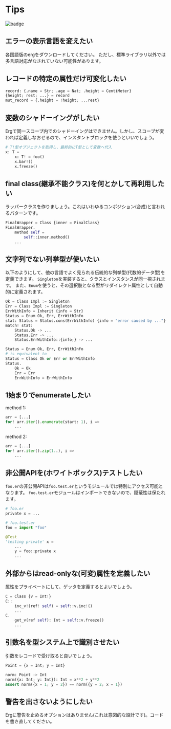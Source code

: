# Tips

[![badge](https://img.shields.io/endpoint.svg?url=https%3A%2F%2Fgezf7g7pd5.execute-api.ap-northeast-1.amazonaws.com%2Fdefault%2Fsource_up_to_date%3Fowner%3Derg-lang%26repos%3Derg%26ref%3Dmain%26path%3Ddoc/EN/tips.md%26commit_hash%3D51de3c9d5a9074241f55c043b9951b384836b258)](https://gezf7g7pd5.execute-api.ap-northeast-1.amazonaws.com/default/source_up_to_date?owner=erg-lang&repos=erg&ref=main&path=doc/EN/tips.md&commit_hash=51de3c9d5a9074241f55c043b9951b384836b258)

## エラーの表示言語を変えたい

各国語版のergをダウンロードしてください。
ただし、標準ライブラリ以外では多言語対応がなされていない可能性があります。

## レコードの特定の属性だけ可変化したい

```python
record: {.name = Str; .age = Nat; .height = CentiMeter}
{height; rest; ...} = record
mut_record = {.height = !height; ...rest}
```

## 変数のシャドーイングがしたい

Ergで同一スコープ内でのシャドーイングはできません。しかし、スコープが変われば定義しなおせるので、インスタントブロックを使うといいでしょう。

```python
# T!型オブジェクトを取得し、最終的にT型として変数へ代入
x: T =
    x: T! = foo()
    x.bar!()
    x.freeze()
```

## final class(継承不能クラス)を何とかして再利用したい

ラッパークラスを作りましょう。これはいわゆるコンポジション(合成)と言われるパターンです。

```python
FinalWrapper = Class {inner = FinalClass}
FinalWrapper.
    method self =
        self::inner.method()
    ...
```

## 文字列でない列挙型が使いたい

以下のようにして、他の言語でよく見られる伝統的な列挙型(代数的データ型)を定義できます。
`Singleton`を実装すると、クラスとインスタンスが同一視されます。
また、`Enum`を使うと、その選択肢となる型がリダイレクト属性として自動的に定義されます。

```python
Ok = Class Impl := Singleton
Err = Class Impl := Singleton
ErrWithInfo = Inherit {info = Str}
Status = Enum Ok, Err, ErrWithInfo
stat: Status = Status.cons(ErrWithInfo) {info = "error caused by ..."}
match! stat:
    Status.Ok -> ...
    Status.Err -> ...
    Status.ErrWithInfo::{info;} -> ...
```

```python
Status = Enum Ok, Err, ErrWithInfo
# is equivalent to
Status = Class Ok or Err or ErrWithInfo
Status.
    Ok = Ok
    Err = Err
    ErrWithInfo = ErrWithInfo
```

## 1始まりでenumerateしたい

method 1:

```python
arr = [...]
for! arr.iter().enumerate(start: 1), i =>
    ...
```

method 2:

```python
arr = [...]
for! arr.iter().zip(1..), i =>
    ...
```

## 非公開APIを(ホワイトボックス)テストしたい

`foo.er`の非公開APIは`foo.test.er`というモジュールでは特別にアクセス可能となります。
`foo.test.er`モジュールはインポートできないので、隠蔽性は保たれます。

```python
# foo.er
private x = ...
```

```python
# foo.test.er
foo = import "foo"

@Test
'testing private' x =
    ...
    y = foo::private x
    ...
```

## 外部からはread-onlyな(可変)属性を定義したい

属性をプライベートにして、ゲッタを定義するとよいでしょう。

```python
C = Class {v = Int!}
C::
    inc_v!(ref! self) = self::v.inc!()
    ...
C.
    get_v(ref self): Int = self::v.freeze()
    ...
```

## 引数名を型システム上で識別させたい

引数をレコードで受け取ると良いでしょう。

```python
Point = {x = Int; y = Int}

norm: Point -> Int
norm({x: Int; y: Int}): Int = x**2 + y**2
assert norm({x = 1; y = 2}) == norm({y = 2; x = 1})
```

## 警告を出さないようにしたい

Ergに警告を止めるオプションはありません(これは意図的な設計です)。コードを書き直してください。
